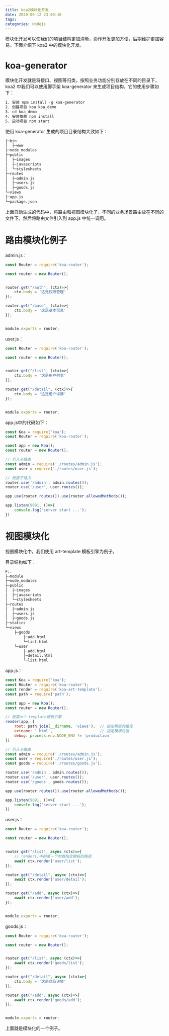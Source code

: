 ```yaml
---
title: koa2模块化开发
date: 2020-06-12 23:40:16
tags:
categories: Nodejs
---
```


模块化开发可以使我们的项目结构更加清晰，协作开发更加方便，后期维护更加容易。下面介绍下 koa2 中的模块化开发。

<!--more-->

# koa-generator

模块化开发就是将接口、视图等归类，按照业务功能分别存放在不同的目录下，koa2 中我们可以使用脚手架 koa-generator 来生成项目结构，它的使用步骤如下：

```txt
1. 安装 npm install -g koa-generator
2. 创建项目 koa koa_demo
3. cd koa_demo
4. 安装依赖 npm install
5. 启动项目 npm start
```

使用 koa-generator 生成的项目目录结构大致如下：

```txt
├─bin
│  ├─www
├─node_modules
├─public
│  ├─images
│  ├─javascripts
│  └─stylesheets
├─routes
│  ├─admin.js
│  ├─users.js
│  ├─goods.js
└─views
├─app.js
└─package.json
```

上面自动生成的代码中，将路由和视图模块化了，不同的业务场景路由放在不同的文件下。然后将路由文件引入到 app.js 中统一调用。



# 路由模块化例子

admin.js：

```js
const Router = require('koa-router');

const router = new Router();


router.get("/auth", (ctx)=>{
    ctx.body = '这是权限管理'
});

router.get("/base", (ctx)=>{
    ctx.body = '这是基本信息'
});


module.exports = router;
```

user.js：

```js
const Router = require('koa-router');

const router = new Router();


router.get("/list", (ctx)=>{
    ctx.body = '这是用户列表'
});

router.get("/detail", (ctx)=>{
    ctx.body = '这是用户详情'
});


module.exports = router;
```

app.js中的代码如下：

```js
const Koa = require('koa');
const Router = require('koa-router');

const app = new Koa();
const router = new Router();

// 引入子路由
const admin = require('./routes/admin.js');
const user = require('./routes/user.js');

// 配置子路由
router.use('/admin', admin.routes());
router.use('/user', user.routes());

app.use(router.routes()).use(router.allowedMethods());

app.listen(9091, ()=>{
    console.log('server start ...');
})
```



# 视图模块化

视图模块化中，我们使用 art-template 模板引擎为例子。

目录结构如下：

```txt
F:.
├─module
├─node_modules
├─public
│  ├─images
│  ├─javascripts
│  └─stylesheets
├─routes
│  ├─admin.js
│  ├─users.js
│  ├─goods.js
├─statics
└─views
    ├─goods
    	├─add.html
      	└─list.html
    └─user
      	├─add.html
      	│─detail.html
      	└─list.html
```



app.js：

```js
const Koa = require('koa');
const Router = require('koa-router');
const render = require('koa-art-template');
const path = require('path');

const app = new Koa();
const router = new Router();

// 配置art-template模板引擎
render(app, {
    root: path.join(__dirname, 'views'),  // 指定模板的路径
    extname: '.html',                     // 指定模板后缀
    debug: process.env.NODE_ENV != 'production'
})

// 引入子路由
const admin = require('./routes/admin.js');
const user = require('./routes/user.js');
const goods = require('./routes/goods.js');

router.use('/admin', admin.routes());
router.use('/user', user.routes());
router.use('/goods', goods.routes());

app.use(router.routes()).use(router.allowedMethods());

app.listen(9091, ()=>{
    console.log('server start ...');
})
```

user.js：

```js
const Router = require('koa-router');

const router = new Router();


router.get("/list", async (ctx)=>{
    // render()中的第一个参数指定模板的路径
    await ctx.render('user/list');
});

router.get("/detail", async (ctx)=>{
    await ctx.render('user/detail');
});

router.get("/add", async (ctx)=>{
    await ctx.render('user/add');
});


module.exports = router;
```

goods.js：

```js
const Router = require('koa-router');

const router = new Router();


router.get("/list", async (ctx)=>{
    await ctx.render('goods/list');
});

router.get("/detail", async (ctx)=>{
    ctx.body = '这是商品详情'
});

router.get("/add", async (ctx)=>{
    await ctx.render('goods/add');
});


module.exports = router;
```

上面就是模块化的一个例子。